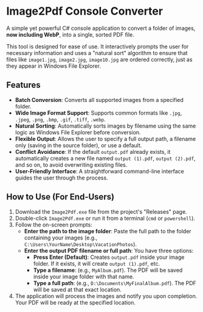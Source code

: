# Image2Pdf Console Converter

A simple yet powerful C# console application to convert a folder of images, **now including WebP**, into a single, sorted PDF file.

This tool is designed for ease of use. It interactively prompts the user for necessary information and uses a "natural sort" algorithm to ensure that files like `image1.jpg`, `image2.jpg`, `image10.jpg` are ordered correctly, just as they appear in Windows File Explorer.

## Features

-   **Batch Conversion**: Converts all supported images from a specified folder.
-   **Wide Image Format Support**: Supports common formats like `.jpg`, `.jpeg`, `.png`, `.bmp`, `.gif`, `.tiff`, `.webp`.
-   **Natural Sorting**: Automatically sorts images by filename using the same logic as Windows File Explorer before conversion.
-   **Flexible Output**: Allows the user to specify a full output path, a filename only (saving in the source folder), or use a default.
-   **Conflict Avoidance**: If the default `output.pdf` already exists, it automatically creates a new file named `output (1).pdf`, `output (2).pdf`, and so on, to avoid overwriting existing files.
-   **User-Friendly Interface**: A straightforward command-line interface guides the user through the process.

## How to Use (For End-Users)

1.  Download the `Image2Pdf.exe` file from the project's "Releases" page.
2.  Double-click `Image2Pdf.exe` or run it from a terminal (`cmd` or `powershell`).
3.  Follow the on-screen prompts:
    -   **Enter the path to the image folder**: Paste the full path to the folder containing your images (e.g., `C:\Users\YourName\Desktop\VacationPhotos`).
    -   **Enter the output PDF filename or full path**: You have three options:
        -   **Press Enter (Default)**: Creates `output.pdf` inside your image folder. If it exists, it will create `output (1).pdf`, etc.
        -   **Type a filename**: (e.g., `MyAlbum.pdf`). The PDF will be saved inside your image folder with that name.
        -   **Type a full path**: (e.g., `D:\Documents\MyFinalAlbum.pdf`). The PDF will be saved at that exact location.
4.  The application will process the images and notify you upon completion. Your PDF will be ready at the specified location.